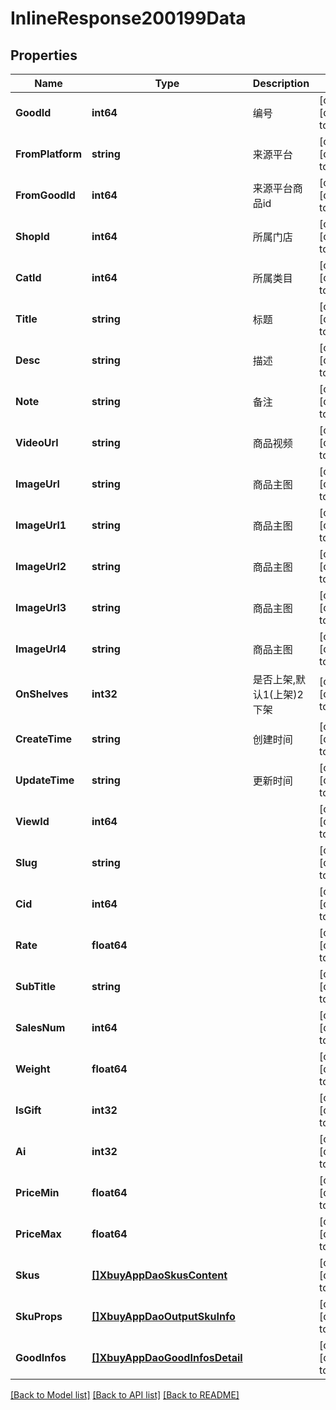 # InlineResponse200199Data

## Properties
Name | Type | Description | Notes
------------ | ------------- | ------------- | -------------
**GoodId** | **int64** | 编号 | [optional] [default to null]
**FromPlatform** | **string** | 来源平台 | [optional] [default to null]
**FromGoodId** | **int64** | 来源平台商品id | [optional] [default to null]
**ShopId** | **int64** | 所属门店 | [optional] [default to null]
**CatId** | **int64** | 所属类目 | [optional] [default to null]
**Title** | **string** | 标题 | [optional] [default to null]
**Desc** | **string** | 描述 | [optional] [default to null]
**Note** | **string** | 备注 | [optional] [default to null]
**VideoUrl** | **string** | 商品视频 | [optional] [default to null]
**ImageUrl** | **string** | 商品主图 | [optional] [default to null]
**ImageUrl1** | **string** | 商品主图 | [optional] [default to null]
**ImageUrl2** | **string** | 商品主图 | [optional] [default to null]
**ImageUrl3** | **string** | 商品主图 | [optional] [default to null]
**ImageUrl4** | **string** | 商品主图 | [optional] [default to null]
**OnShelves** | **int32** | 是否上架,默认1(上架)2下架 | [optional] [default to null]
**CreateTime** | **string** | 创建时间 | [optional] [default to null]
**UpdateTime** | **string** | 更新时间 | [optional] [default to null]
**ViewId** | **int64** |  | [optional] [default to null]
**Slug** | **string** |  | [optional] [default to null]
**Cid** | **int64** |  | [optional] [default to null]
**Rate** | **float64** |  | [optional] [default to null]
**SubTitle** | **string** |  | [optional] [default to null]
**SalesNum** | **int64** |  | [optional] [default to null]
**Weight** | **float64** |  | [optional] [default to null]
**IsGift** | **int32** |  | [optional] [default to null]
**Ai** | **int32** |  | [optional] [default to null]
**PriceMin** | **float64** |  | [optional] [default to null]
**PriceMax** | **float64** |  | [optional] [default to null]
**Skus** | [**[]XbuyAppDaoSkusContent**](xbuy.app.dao.SkusContent.md) |  | [optional] [default to null]
**SkuProps** | [**[]XbuyAppDaoOutputSkuInfo**](xbuy.app.dao.OutputSkuInfo.md) |  | [optional] [default to null]
**GoodInfos** | [**[]XbuyAppDaoGoodInfosDetail**](xbuy.app.dao.GoodInfosDetail.md) |  | [optional] [default to null]

[[Back to Model list]](../README.md#documentation-for-models) [[Back to API list]](../README.md#documentation-for-api-endpoints) [[Back to README]](../README.md)

